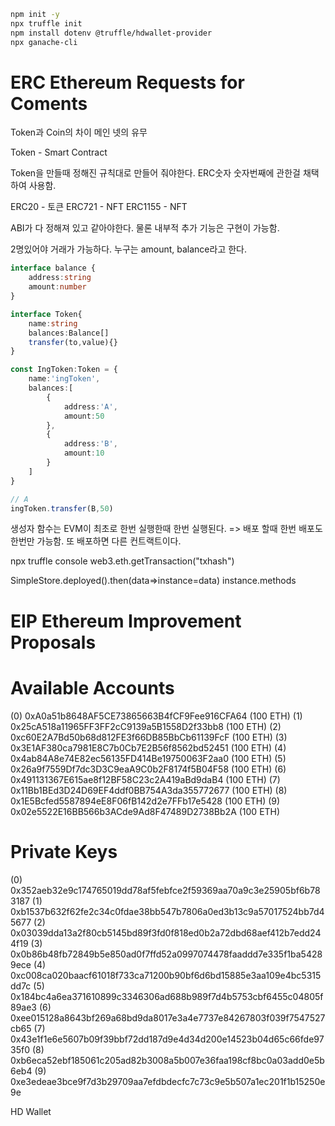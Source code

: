 ```sh
npm init -y
npx truffle init
npm install dotenv @truffle/hdwallet-provider
npx ganache-cli

```





# ERC Ethereum Requests for Coments

Token과 Coin의 차이
메인 넷의 유무

Token - Smart Contract

Token을 만들때 정해진 규칙대로 만들어 줘야한다.
ERC숫자 숫자번째에 관한걸 채택하여 사용함.

ERC20 - 토큰
ERC721 - NFT
ERC1155 - NFT

ABI가 다 정해져 있고 같아야한다. 물론 내부적 추가 기능은 구현이 가능함.

2명있어야 거래가 가능하다.
누구는 amount, balance라고 한다.


```typescript
interface balance {
    address:string
    amount:number
}

interface Token{
    name:string
    balances:Balance[]
    transfer(to,value){}
}

const IngToken:Token = {
    name:'ingToken',
    balances:[
        {
            address:'A',
            amount:50
        },
        {
            address:'B',
            amount:10
        }
    ]
}

// A
ingToken.transfer(B,50)
```

생성자 함수는 EVM이 최초로 한번 실행한때 한번 실행된다. => 배포 할때 한번 배포도 한번만 가능함. 또 배포하면 다른 컨트랙트이다.

npx truffle console
web3.eth.getTransaction("txhash")

SimpleStore.deployed().then(data=>instance=data)
instance.methods

# EIP Ethereum Improvement Proposals




Available Accounts
==================
(0) 0xA0a51b8648AF5CE73865663B4fCF9Fee916CFA64 (100 ETH)
(1) 0x25cA518a11965FF3FF2cC9139a5B1558D2f33bb8 (100 ETH)
(2) 0xc60E2A7Bd50b68d812FE3f66DB85BbCb61139FcF (100 ETH)
(3) 0x3E1AF380ca7981E8C7b0Cb7E2B56f8562bd52451 (100 ETH)
(4) 0x4ab84A8e74E82ec56135FD414Be19750063F2aa0 (100 ETH)
(5) 0x26a9f7559Df7dc3D3C9eaA9C0b2F8174f5B04F58 (100 ETH)
(6) 0x491131367E615ae8f12BF58C23c2A419aBd9daB4 (100 ETH)
(7) 0x11Bb1BEd3D24D69EF4ddf0BB754A3da355772677 (100 ETH)
(8) 0x1E5Bcfed5587894eE8F06fB142d2e7FFb17e5428 (100 ETH)
(9) 0x02e5522E16BB566b3ACde9Ad8F47489D2738Bb2A (100 ETH)

Private Keys
==================
(0) 0x352aeb32e9c174765019dd78af5febfce2f59369aa70a9c3e25905bf6b783187
(1) 0xb1537b632f62fe2c34c0fdae38bb547b7806a0ed3b13c9a57017524bb7d45677
(2) 0x03039dda13a2f80cb5145bd89f3fd0f818ed0b2a72dbd68aef412b7edd244f19
(3) 0x0b86b48fb72849b5e850ad0f7ffd52a0997074478faaddd7e335f1ba54289ece
(4) 0xc008ca020baacf61018f733ca71200b90bf6d6bd15885e3aa109e4bc5315dd7c
(5) 0x184bc4a6ea371610899c3346306ad688b989f7d4b5753cbf6455c04805f89ae3
(6) 0xee015128a8643bf269a68bd9da8017e3a4e7737e84267803f039f7547527cb65
(7) 0x43e1f1e6e5607b09f39bbf72dd187d9e4d34d200e14523b04d65c66fde9735f0
(8) 0xb6eca52ebf185061c205ad82b3008a5b007e36faa198cf8bc0a03add0e5b6eb4
(9) 0xe3edeae3bce9f7d3b29709aa7efdbdecfc7c73c9e5b507a1ec201f1b15250e9e

HD Wallet